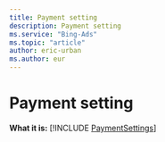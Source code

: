 ```yaml
---
title: Payment setting
description: Payment setting
ms.service: "Bing-Ads"
ms.topic: "article"
author: eric-urban
ms.author: eur
---
```


# Payment setting

**What it is:**  [!INCLUDE [PaymentSettings](../includes/PaymentSettings.md)]



